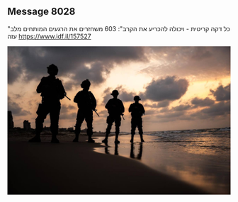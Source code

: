 ## Message 8028

"כל דקה קריטית - ויכולה להכריע את הקרב":
603 משחזרים את הרגעים המותחים מלב עזה
https://www.idf.il/157527

![Photo](./8028/8028_photo.jpg)
